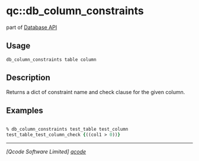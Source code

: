 qc::db_column_constraints
===========

part of [Database API](../db.md)

Usage
-----
`db_column_constraints table column`

Description
-----------
Returns a dict of constraint name and check clause for the given column.

Examples
--------
```tcl

% db_column_constraints test_table test_column
test_table_test_column_check {((col1 > 0))}


```

----------------------------------
*[Qcode Software Limited] [qcode]*

[qcode]: http://www.qcode.co.uk "Qcode Software"